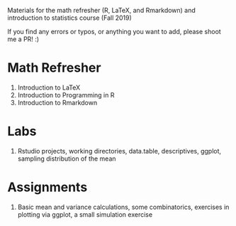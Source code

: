 Materials for the math refresher (R, LaTeX, and Rmarkdown) and introduction to statistics course (Fall 2019)

If you find any errors or typos, or anything you want to add, please shoot me a PR! :)

# Math Refresher

1. Introduction to LaTeX
2. Introduction to Programming in R
3. Introduction to Rmarkdown

# Labs

1. Rstudio projects, working directories, data.table, 
descriptives, ggplot, sampling distribution of the mean

# Assignments

1. Basic mean and variance calculations, some combinatorics, 
exercises in plotting via ggplot, a small simulation exercise
